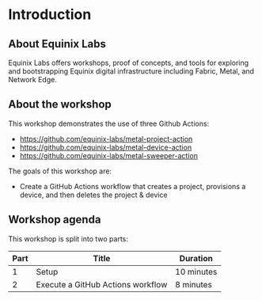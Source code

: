 # Introduction

## About Equinix Labs

Equinix Labs offers workshops, proof of concepts, and tools for exploring and bootstrapping Equinix digital infrastructure including Fabric, Metal, and Network Edge.

## About the workshop

This workshop demonstrates the use of three Github Actions:

* <https://github.com/equinix-labs/metal-project-action>
* <https://github.com/equinix-labs/metal-device-action>
* <https://github.com/equinix-labs/metal-sweeper-action>

The goals of this workshop are:

* Create a GitHub Actions workflow that creates a project, provisions a device, and then deletes the project & device

## Workshop agenda

This workshop is split into two parts:

| Part | Title | Duration |
| - | - | - |
| 1 | Setup | 10 minutes |
| 2 | Execute a GitHub Actions workflow | 8 minutes |

